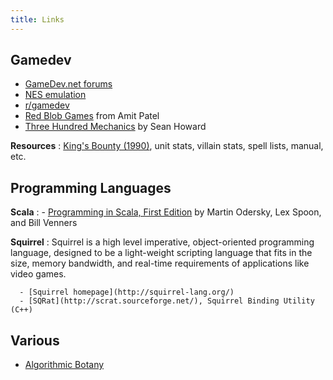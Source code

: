 ```yaml
---
title: Links
---
```


Gamedev
-------
- [GameDev.net forums](http://www.gamedev.net/index)
- [NES emulation](http://wiki.nesdev.com/w/index.php/Nesdev_Wiki)
- [r/gamedev](http://reddit.com/r/gamedev)
- [Red Blob Games](http://www.redblobgames.com/) from Amit Patel
- [Three Hundred Mechanics](http://www.squidi.net/three/) by Sean Howard

**Resources**
:    [King's Bounty (1990)](http://shrines.rpgclassics.com/genesis/kingbounty/index.shtml), unit stats, villain stats,
     spell lists, manual, etc.

Programming Languages
---------------------
**Scala**
:    - [Programming in Scala, First Edition](http://www.artima.com/pins1ed/) by Martin Odersky, Lex Spoon, and Bill Venners

**Squirrel**
:    Squirrel is a high level imperative, object-oriented programming language, designed to be a
     light-weight scripting language that fits in the size, memory bandwidth, and real-time
     requirements of applications like video games.

      - [Squirrel homepage](http://squirrel-lang.org/)
      - [SQRat](http://scrat.sourceforge.net/), Squirrel Binding Utility (C++)

Various
-------
- [Algorithmic Botany](http://algorithmicbotany.org/)
